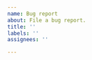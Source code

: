```yaml
---
name: Bug report
about: File a bug report.
title: ''
labels: ''
assignees: ''

---
```


<!--

  Thanks for taking the time to file a bug report!

  If at all possible, please include a minimally reproducible example,
  or a set of steps that one could use to reproduce the issue you're encountering.

  The output of `renv::diagnostics()` may be useful as well.

-->
